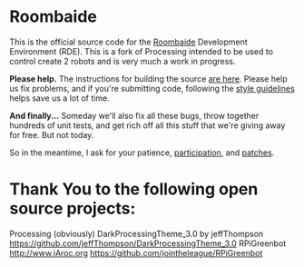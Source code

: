 Roombaide
==========

This is the official source code for the [Roombaide](http://iaroc.org) Development Environment (RDE).
This is a fork of Processing intended to be used to control create 2 robots and is very much a work in progress.

__Please help.__
The instructions for building the source [are here](https://github.com/roombaide/roombaide/wiki/Build-Instructions).
Please help us fix problems, and if you're submitting code, following the [style guidelines](https://github.com/roombaide/roombaide/wiki/Style-Guidelines) helps save us a lot of time.

__And finally...__
Someday we'll also fix all these bugs, throw together hundreds of unit tests, and get rich off all this stuff that we're giving away for free. But not today.

So in the meantime, I ask for your patience,
[participation](https://github.com/roombaide/roombaide/wiki/Project-List),
and [patches](https://github.com/roombaide/roombaide/pulls).

# Thank You to the following open source projects:
Processing (obviously)
DarkProcessingTheme_3.0 by jeffThompson https://github.com/jeffThompson/DarkProcessingTheme_3.0
RPiGreenbot http://www.iAroc.org https://github.com/jointheleague/RPiGreenbot
